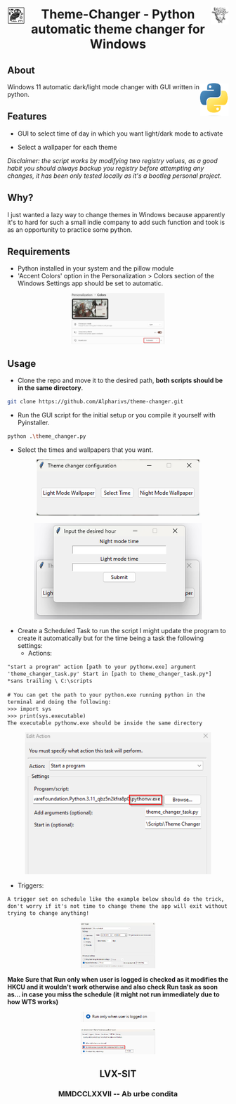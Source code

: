 <div >
    <img src="assets/owl.jpg" align="left" height="40px" width="40px"/>
    <img src="assets/medusa.png" align="right" height="40px" width="40px"/>
    <h1 align="center" > Theme-Changer - Python automatic theme changer for Windows </h1>
</div>

## About 
<img src="assets/python.png"  align=right width="65" height="75" />
Windows 11 automatic dark/light mode changer with GUI written in python.

## Features

- GUI to select time of day in which you want light/dark mode to activate

- Select a wallpaper for each theme 

*Disclaimer: the script works by modifying two registry values, as a good habit you should always backup you registry before attempting any changes, it has been only tested locally as it's a bootleg personal project.*
## Why?

I just wanted a lazy way to change themes in Windows because apparently it's to hard for such a small indie company to add such function and took is as an opportunity to practice some python.

## Requirements

- Python installed in your system and the pillow module
- 'Accent Colors' option in the Personalization > Colors section of the Windows Settings app should be set to automatic.

<figure align="center">
    <img src="assets/Settings.png" style="max-width: 50%; height: auto;" />
    <figcaption style="text-align:center"></figcaption>
</figure>

## Usage

- Clone the repo and move it to the desired path, **both scripts should be in the same directory**.
```bash
git clone https://github.com/Alpharivs/theme-changer.git
```
- Run the GUI script for the initial setup or you compile it yourself with Pyinstaller.
```bash
python .\theme_changer.py
```
- Select the times and wallpapers that you want.

<figure align="center">
    <img src="assets/main.png" />
    <figcaption></figcaption>
</figure>
<figure align="center">
    <img src="assets/time.png" />
    <figcaption style="text-align:center"></figcaption>
</figure>

- Create a Scheduled Task to run the script I might update the program to create it automatically but for the time being a task the following settings:
    - Actions:
```
"start a program" action [path to your pythonw.exe] argument 'theme_changer_task.py' Start in [path to theme_changer_task.py*] *sans trailing \ C:\scripts

# You can get the path to your python.exe running python in the terminal and doing the following:
>>> import sys
>>> print(sys.executable)
The executable pythonw.exe should be inside the same directory
```
<figure align="center">
    <img src="assets/action.png" />
    <figcaption style="text-align:center"></figcaption>
</figure>

- Triggers:
```
A trigger set on schedule like the example below should do the trick, don't worry if it's not time to change theme the app will exit without trying to change anything!
```
<figure align="center">
    <img src="assets/schedule.png" style="max-width: 40%; height: auto;"/>
    <figcaption style="text-align:center"></figcaption>
</figure>

**Make Sure that Run only when user is logged is checked as it modifies the HKCU and it wouldn't work otherwise and also check Run task as soon as... in case you miss the schedule (it might not run immediately due to how WTS works)**
<figure align="center">
    <img src="assets/onlylogon.png" style="max-width: 40%; height: auto;"/>
    <figcaption style="text-align:center"></figcaption>
</figure>

<figure align="center">
    <img src="assets/run.png" style="max-width: 40%; height: auto;"/>
    <figcaption style="text-align:center"></figcaption>
</figure>


<h2 align="center" > LVX-SIT </h2>
<h3 align="center" > MMDCCLXXVII -- Ab urbe condita </h3>
